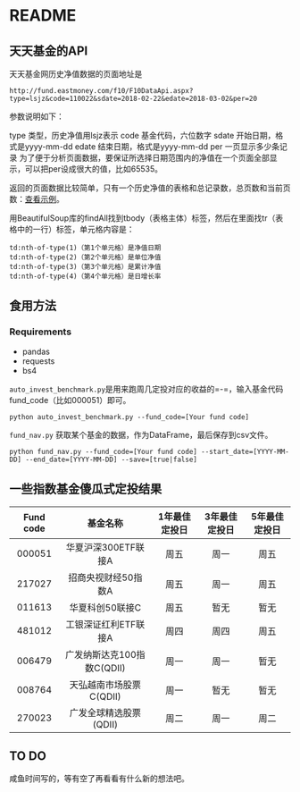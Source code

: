 # README

## 天天基金的API

天天基金网历史净值数据的页面地址是
```
http://fund.eastmoney.com/f10/F10DataApi.aspx?type=lsjz&code=110022&sdate=2018-02-22&edate=2018-03-02&per=20
```
参数说明如下：

type 类型，历史净值用lsjz表示
code 基金代码，六位数字
sdate 开始日期，格式是yyyy-mm-dd
edate 结束日期，格式是yyyy-mm-dd
per 一页显示多少条记录
为了便于分析页面数据，要保证所选择日期范围内的净值在一个页面全部显示，可以把per设成很大的值，比如65535。

返回的页面数据比较简单，只有一个历史净值的表格和总记录数，总页数和当前页数：[查看示例](https://fundf10.eastmoney.com/F10DataApi.aspx?type=lsjz&code=000051&sdate=2018-01-22&edate=2018-03-02&per=20)。

用BeautifulSoup库的findAll找到tbody（表格主体）标签，然后在里面找tr（表格中的一行）标签，单元格内容是：

```
td:nth-of-type(1)（第1个单元格）是净值日期
td:nth-of-type(2)（第2个单元格）是单位净值
td:nth-of-type(3)（第3个单元格）是累计净值
td:nth-of-type(4)（第4个单元格）是日增长率
```

## 食用方法

### Requirements

- pandas
- requests
- bs4

`auto_invest_benchmark.py`是用来跑周几定投对应的收益的=-=，输入基金代码fund_code（比如000051）即可。

```shell
python auto_invest_benchmark.py --fund_code=[Your fund code]
```

`fund_nav.py` 获取某个基金的数据，作为DataFrame，最后保存到csv文件。

```shell
python fund_nav.py --fund_code=[Your fund code] --start_date=[YYYY-MM-DD] --end_date=[YYYY-MM-DD] --save=[true|false]
```

## 一些指数基金傻瓜式定投结果

|Fund code|基金名称|1年最佳定投日|3年最佳定投日|5年最佳定投日|
|:--:|:--:|:--:|:--:|:--:|
|000051|华夏沪深300ETF联接A|周五|周一|周五|
|217027|招商央视财经50指数A|周五|周一|周五|
|011613|华夏科创50联接C|周五|暂无|暂无|
|481012|工银深证红利ETF联接A|周四|周四|周五|
|006479|广发纳斯达克100指数C(QDII)|周一|周一|暂无|
|008764|天弘越南市场股票C(QDII)|周一|暂无|暂无|
|270023|广发全球精选股票(QDII)|周二|周一|周二|

## TO DO

咸鱼时间写的，等有空了再看看有什么新的想法吧。

